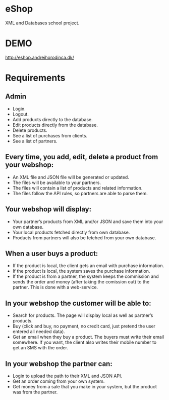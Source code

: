 eShop
=====

XML and Databases school project.

DEMO
====
http://eshop.andreihorodinca.dk/

Requirements
=====

Admin
-----

- Login.
- Logout.
- Add products directly to the database.
- Edit products directly from the database.
- Delete products.
- See a list of purchases from clients.
- See a list of partners.

Every time, you add, edit, delete a product from your webshop:
----

- An XML file and JSON file will be generated or updated.
- The files will be available to your partners.
- The files will contain a list of products and related information.
- The files follow the API rules, so partners are able to parse them.

Your webshop will display:
----

- Your partner’s products from XML and/or JSON and save them into your own database.
- Your local products fetched directly from own database.
- Products from partners will also be fetched from your own database.

When a user buys a product:
----

- If the product is local, the client gets an email with purchase information.
- If the product is local, the system saves the purchase information.
- If the product is from a partner, the system keeps the commission and sends the order and money (after taking the comission out) to the partner. This is done with a web-service.

In your webshop the customer will be able to:
----

- Search for products. The page will display local as well as partner’s products.
- Buy (click and buy, no payment, no credit card, just pretend the user entered all needed data).
- Get an email when they buy a product. The buyers must write their email somewhere. If you want, the client also writes their mobile number to get an SMS with the order.

In your webshop the partner can:
----

- Login to upload the path to their XML and JSON API.
- Get an order coming from your own system.
- Get money from a sale that you make in your system, but the product was from the partner.
